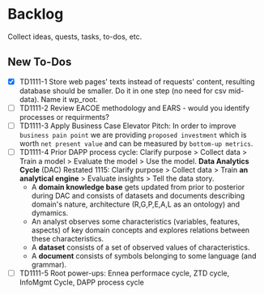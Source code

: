 # Backlog
Collect ideas, quests, tasks, to-dos, etc.

## New To-Dos
- [x] TD1111-1 Store web pages' texts instead of requests' content, resulting database should be smaller. Do it in one step (no need for csv mid-data). Name it wp_root.
- [ ] TD1111-2 Review EACOE methodology and EARS - would you identify processes or requirments?
- [ ] TD1111-3 Apply Business Case Elevator Pitch: In order to improve `business pain point` we are providing `proposed investment` which is worth `net present value` and can be measured by `bottom-up metrics`.
- [ ] TD1111-4 Prior DAPP process cycle: Clarify purpose > Collect data > Train a model > Evaluate the model > Use the model. **Data Analytics Cycle** (DAC) Restated 1115: Clarify purpose > Collect data > Train **an analytical engine** > Evaluate insights > Tell the data story. 
  - A **domain knowledge base** gets updated from prior to posterior during DAC and consists of datasets and documents describing domain's nature, architecture (R,G,P,E,A,L as an ontology) and dymamics. 
  - An analyst observes some characteristics (variables, features, aspects) of key domain concepts and explores relations between these characteristics. 
  - A **dataset** consists of a set of observed values of characteristics. 
  - A **document** consists of symbols belonging to some language (and grammar).
- [ ] TD1111-5 Root power-ups: Ennea performace cycle, ZTD cycle, InfoMgmt Cycle, DAPP process cycle
